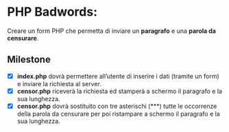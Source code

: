 # PHP Badwords:

Creare un form PHP che permetta di inviare un **paragrafo** e una **parola da censurare**.

## Milestone
- [x] **index.php** dovrà permettere all’utente di inserire i dati (tramite un form) e inviare la richiesta al server.
- [x] **censor.php** riceverà la richiesta ed stamperà a schermo il paragrafo e la sua lunghezza.
- [x] **censor.php** dovrà sostituito con tre asterischi (\*\*\*) tutte le occorrenze della parola da censurare per poi ristampare a schermo il paragrafo e la sua lunghezza. 
